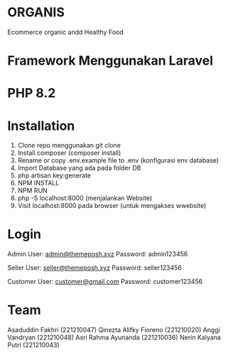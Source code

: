 # ORGANIS
 Ecommerce organic andd Healthy Food

# Framework Menggunakan Laravel
# PHP 8.2
# Installation
1) Clone repo menggunakan git clone
2) Install composer (composer install)
3) Rename or copy .env.example file to .env (konfigurasi env database)
4) Import Database yang ada pada folder DB
5) php artisan key:generate
6) NPM INSTALL
7) NPM RUN
8) php -S localhost:8000 (menjalankan Website)
9) Visit localhost:8000 pada browser (untuk mengakses wwebsite)

# Login
Admin
User: admin@themeposh.xyz
Password: admin123456

Seller
User: seller@themeposh.xyz
Password: seller123456

Customer
User: customer@gmail.com
Password: customer123456

# Team
Asaduddin Fakhri (221210047)
Qinezta Alifky Fioreno (221210020)
Anggi Vandryan (221210048)
Asri Rahma Ayunanda (221210036)
Nerin Kalyana Putri (221210043)   



